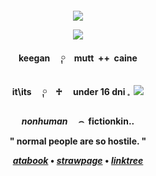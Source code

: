 <h4 align="center"> 

  ![](https://camo.githubusercontent.com/2aa1bcdc0d140fb5449ae1573c7c7dfacd78f5b177e30321aa6367edf9ee9f2b/68747470733a2f2f6b6f6d617265762e636f6d2f67687076632f3f757365726e616d653d75746167657a26636f6c6f723d424142414241)

![](https://files.catbox.moe/xjbf7v.png)

 keegan　 ༙　mutt ‎ ++ ‎  caine

it\its　 ༙　♱　 under 16 dni     𓈒 ‎ ![](https://files.catbox.moe/giyh9k.gif)

*nonhuman* ‎⠀      ⌢ ‎ **fictionkin**..

" normal people are so hostile. "

[*atabook*](https://stink0.atabook.org) • [*strawpage*](https://decisions.straw.page) • [*linktree*](https://guns.lol/sisyphus)
</h4>

